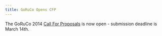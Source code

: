 ```yaml
---
title: GoRuCo Opens CFP
---
```


The GoRuCo 2014 [Call For Proposals][cfp] is now open - submission deadline is
March 14th.

[cfp]: https://goruco.wufoo.com/forms/goruco-2014-call-for-proposals/
